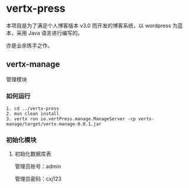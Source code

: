 # vertx-press
本项目是为了满足个人博客版本 v3.0 而开发的博客系统，以 wordpress 为蓝本，采用 Java 语言进行编写的。

亦是业余练手之作。

## vertx-manage

管理模块

### 如何运行

	1. cd ../vertx-press
	2. mvn clean install
	3. vertx run io.vertPress.manage.ManageServer -cp vertx-manage/target/vertx-manage-0.0.1.jar

### 初始化模块

1. 初始化数据库表

	管理员账号：admin
	
	管理员密码：cxj123